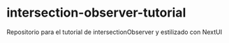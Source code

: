 # intersection-observer-tutorial
Repositorio para el tutorial de intersectionObserver y estilizado con NextUI
